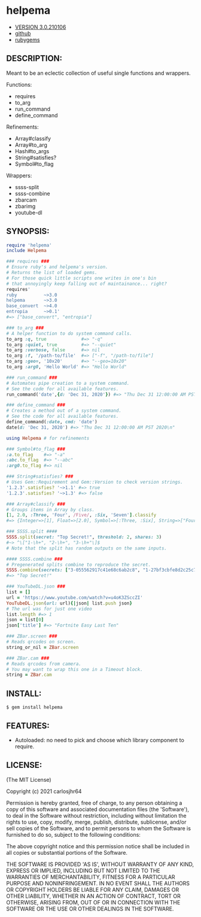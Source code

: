 # helpema

* [VERSION 3.0.210106](https://github.com/carlosjhr64/helpema/releases)
* [github](https://github/carlosjhr64/helpema)
* [rubygems](https://rubygems/gems/helpema)

## DESCRIPTION:

Meant to be an eclectic collection of useful single functions and wrappers.

Functions:

* requires
* to_arg
* run_command
* define_command

Refinements:

* Array#classify
* Array#to_arg
* Hash#to_args
* String#satisfies?
* Symbol#to_flag

Wrappers:

* ssss-split
* ssss-combine
* zbarcam
* zbarimg
* youtube-dl

## SYNOPSIS:

```ruby
require 'helpema'
include Helpema

### requires ###
# Ensure ruby's and helpema's version.
# Returns the list of loaded gems.
# For those quick little scripts one writes in one's bin
# that annoyingly keep falling out of maintainance... right?
requires'
ruby          ~>3.0
helpema       ~>3.0
base_convert  ~>4.0
entropia      ~>0.1'
#=> ["base_convert", "entropia"]

### to_arg ###
# A helper function to do system command calls.
to_arg :q, true             #=> "-q"
to_arg :quiet, true         #=> "--quiet"
to_arg :verbose, false      #=> nil
to_arg :f, '/path-to/file'  #=> ["-f", "/path-to/file"]
to_arg :geo=, '10x20'       #=> "--geo=10x20"
to_arg :arg0, 'Hello World' #=> "Hello World"

### run_command ###
# Automates pipe creation to a system command.
# See the code for all available features.
run_command('date',{d: 'Dec 31, 2020'}) #=> "Thu Dec 31 12:00:00 AM PST 2020\n"

### define_command ###
# Creates a method out of a system command.
# See the code for all available features.
define_command(:date, cmd: 'date')
date(d: 'Dec 31, 2020') #=> "Thu Dec 31 12:00:00 AM PST 2020\n"

using Helpema # for refinements

### Symbol#to_flag ###
:a.to_flag    #=> "-a"
:abc.to_flag  #=> "--abc"
:arg0.to_flag #=> nil

### String#satisfies? ###
# Uses Gem::Requirement and Gem::Version to check version strings.
'1.2.3'.satisfies? '~>1.1' #=> true
'1.2.3'.satisfies? '~>1.3' #=> false

### Array#classify ###
# Groups items in Array by class.
[1, 2.0, :Three, 'Four', /Five/, :Six, 'Seven'].classify
#=> {Integer=>[1], Float=>[2.0], Symbol=>[:Three, :Six], String=>["Four", "Seven"], Regexp=>[/Five/]}

### SSSS.split ####
SSSS.split(secret: "Top Secret!", threshold: 2, shares: 3)
#~> ^\["1-\h+", "2-\h+", "3-\h+"\]$
# Note that the split has random outputs on the same inputs.

#### SSSS.combine ###
# Pregenerated splits combine to reproduce the secret.
SSSS.combine(secrets: ["3-055562917c41e68c6ab2c8", "1-27bf3cbfe8d2c25c7e8928"], threshold: 2)
#=> "Top Secret!"

### YouTubeDL.json ###
list = []
url = 'https://www.youtube.com/watch?v=u4oK3ZSccZI'
YouTubeDL.json(url: url){|json| list.push json}
# The url was for just one video
list.length #=> 1
json = list[0]
json['title'] #=> "Fortnite Easy Last Ten"

### ZBar.screen ###
# Reads qrcodes on screen.
string_or_nil = ZBar.screen

### ZBar.cam ###
# Reads qrcodes from camera.
# You may want to wrap this one in a Timeout block.
string = ZBar.cam
```

## INSTALL:

```shell
$ gem install helpema
```

## FEATURES:

* Autoloaded: no need to pick and choose which library component to require.

## LICENSE:

(The MIT License)

Copyright (c) 2021 carlosjhr64

Permission is hereby granted, free of charge, to any person obtaining
a copy of this software and associated documentation files (the
'Software'), to deal in the Software without restriction, including
without limitation the rights to use, copy, modify, merge, publish,
distribute, sublicense, and/or sell copies of the Software, and to
permit persons to whom the Software is furnished to do so, subject to
the following conditions:

The above copyright notice and this permission notice shall be
included in all copies or substantial portions of the Software.

THE SOFTWARE IS PROVIDED 'AS IS', WITHOUT WARRANTY OF ANY KIND,
EXPRESS OR IMPLIED, INCLUDING BUT NOT LIMITED TO THE WARRANTIES OF
MERCHANTABILITY, FITNESS FOR A PARTICULAR PURPOSE AND NONINFRINGEMENT.
IN NO EVENT SHALL THE AUTHORS OR COPYRIGHT HOLDERS BE LIABLE FOR ANY
CLAIM, DAMAGES OR OTHER LIABILITY, WHETHER IN AN ACTION OF CONTRACT,
TORT OR OTHERWISE, ARISING FROM, OUT OF OR IN CONNECTION WITH THE
SOFTWARE OR THE USE OR OTHER DEALINGS IN THE SOFTWARE.
